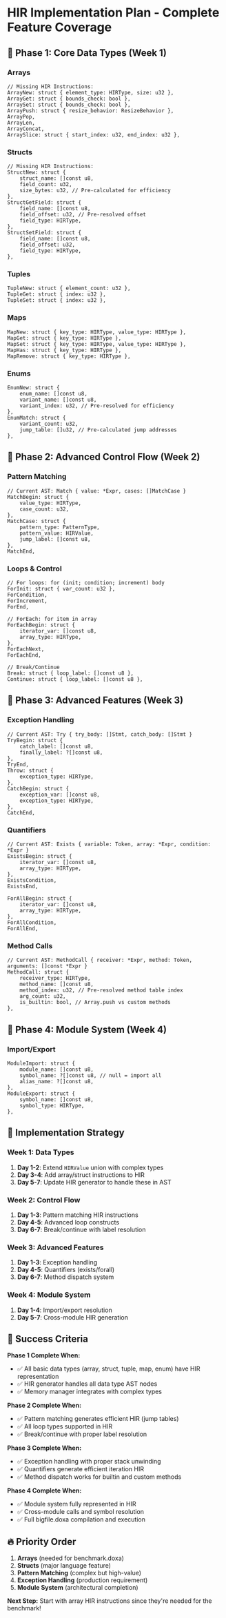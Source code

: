 # HIR Implementation Plan - Complete Feature Coverage

## 🎯 **Phase 1: Core Data Types (Week 1)**

### **Arrays**

```zig
// Missing HIR Instructions:
ArrayNew: struct { element_type: HIRType, size: u32 },
ArrayGet: struct { bounds_check: bool },
ArraySet: struct { bounds_check: bool },
ArrayPush: struct { resize_behavior: ResizeBehavior },
ArrayPop,
ArrayLen,
ArrayConcat,
ArraySlice: struct { start_index: u32, end_index: u32 },
```

### **Structs**

```zig
// Missing HIR Instructions:
StructNew: struct {
    struct_name: []const u8,
    field_count: u32,
    size_bytes: u32, // Pre-calculated for efficiency
},
StructGetField: struct {
    field_name: []const u8,
    field_offset: u32, // Pre-resolved offset
    field_type: HIRType,
},
StructSetField: struct {
    field_name: []const u8,
    field_offset: u32,
    field_type: HIRType,
},
```

### **Tuples**

```zig
TupleNew: struct { element_count: u32 },
TupleGet: struct { index: u32 },
TupleSet: struct { index: u32 },
```

### **Maps**

```zig
MapNew: struct { key_type: HIRType, value_type: HIRType },
MapGet: struct { key_type: HIRType },
MapSet: struct { key_type: HIRType, value_type: HIRType },
MapHas: struct { key_type: HIRType },
MapRemove: struct { key_type: HIRType },
```

### **Enums**

```zig
EnumNew: struct {
    enum_name: []const u8,
    variant_name: []const u8,
    variant_index: u32, // Pre-resolved for efficiency
},
EnumMatch: struct {
    variant_count: u32,
    jump_table: []u32, // Pre-calculated jump addresses
},
```

## 🎯 **Phase 2: Advanced Control Flow (Week 2)**

### **Pattern Matching**

```zig
// Current AST: Match { value: *Expr, cases: []MatchCase }
MatchBegin: struct {
    value_type: HIRType,
    case_count: u32,
},
MatchCase: struct {
    pattern_type: PatternType,
    pattern_value: HIRValue,
    jump_label: []const u8,
},
MatchEnd,
```

### **Loops & Control**

```zig
// For loops: for (init; condition; increment) body
ForInit: struct { var_count: u32 },
ForCondition,
ForIncrement,
ForEnd,

// ForEach: for item in array
ForEachBegin: struct {
    iterator_var: []const u8,
    array_type: HIRType,
},
ForEachNext,
ForEachEnd,

// Break/Continue
Break: struct { loop_label: []const u8 },
Continue: struct { loop_label: []const u8 },
```

## 🎯 **Phase 3: Advanced Features (Week 3)**

### **Exception Handling**

```zig
// Current AST: Try { try_body: []Stmt, catch_body: []Stmt }
TryBegin: struct {
    catch_label: []const u8,
    finally_label: ?[]const u8,
},
TryEnd,
Throw: struct {
    exception_type: HIRType,
},
CatchBegin: struct {
    exception_var: []const u8,
    exception_type: HIRType,
},
CatchEnd,
```

### **Quantifiers**

```zig
// Current AST: Exists { variable: Token, array: *Expr, condition: *Expr }
ExistsBegin: struct {
    iterator_var: []const u8,
    array_type: HIRType,
},
ExistsCondition,
ExistsEnd,

ForAllBegin: struct {
    iterator_var: []const u8,
    array_type: HIRType,
},
ForAllCondition,
ForAllEnd,
```

### **Method Calls**

```zig
// Current AST: MethodCall { receiver: *Expr, method: Token, arguments: []const *Expr }
MethodCall: struct {
    receiver_type: HIRType,
    method_name: []const u8,
    method_index: u32, // Pre-resolved method table index
    arg_count: u32,
    is_builtin: bool, // Array.push vs custom methods
},
```

## 🎯 **Phase 4: Module System (Week 4)**

### **Import/Export**

```zig
ModuleImport: struct {
    module_name: []const u8,
    symbol_name: ?[]const u8, // null = import all
    alias_name: ?[]const u8,
},
ModuleExport: struct {
    symbol_name: []const u8,
    symbol_type: HIRType,
},
```

## 🔄 **Implementation Strategy**

### **Week 1: Data Types**

1. **Day 1-2**: Extend `HIRValue` union with complex types
2. **Day 3-4**: Add array/struct instructions to HIR
3. **Day 5-7**: Update HIR generator to handle these in AST

### **Week 2: Control Flow**

1. **Day 1-3**: Pattern matching HIR instructions
2. **Day 4-5**: Advanced loop constructs
3. **Day 6-7**: Break/continue with label resolution

### **Week 3: Advanced Features**

1. **Day 1-3**: Exception handling
2. **Day 4-5**: Quantifiers (exists/forall)
3. **Day 6-7**: Method dispatch system

### **Week 4: Module System**

1. **Day 1-4**: Import/export resolution
2. **Day 5-7**: Cross-module HIR generation

## 🎯 **Success Criteria**

**Phase 1 Complete When:**

- ✅ All basic data types (array, struct, tuple, map, enum) have HIR representation
- ✅ HIR generator handles all data type AST nodes
- ✅ Memory manager integrates with complex types

**Phase 2 Complete When:**

- ✅ Pattern matching generates efficient HIR (jump tables)
- ✅ All loop types supported in HIR
- ✅ Break/continue with proper label resolution

**Phase 3 Complete When:**

- ✅ Exception handling with proper stack unwinding
- ✅ Quantifiers generate efficient iteration HIR
- ✅ Method dispatch works for builtin and custom methods

**Phase 4 Complete When:**

- ✅ Module system fully represented in HIR
- ✅ Cross-module calls and symbol resolution
- ✅ Full bigfile.doxa compilation and execution

## 🔥 **Priority Order**

1. **Arrays** (needed for benchmark.doxa)
2. **Structs** (major language feature)
3. **Pattern Matching** (complex but high-value)
4. **Exception Handling** (production requirement)
5. **Module System** (architectural completion)

**Next Step:** Start with array HIR instructions since they're needed for the benchmark!
